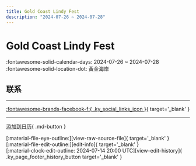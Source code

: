 ```yaml
---
title: Gold Coast Lindy Fest
description: "2024-07-26 ~ 2024-07-28"
---
```


# Gold Coast Lindy Fest 

:fontawesome-solid-calendar-days: 2024-07-26 ~ 2024-07-28  
:fontawesome-solid-location-dot: 黃金海岸  

## 联系


---

 [:fontawesome-brands-facebook-f:{ .ky_social_links_icon }](https://www.facebook.com/groups/ausandnzswing){ target='_blank' }

---

[添加到日历](https://swing.news/ics/zh-Hans/2024/au/gold-coast-lindy-fest-2024.ics){ .md-button }

<div class="ky_page_footer" markdown>
<div class="ky_page_footer_trailing" markdown="span">
[:material-file-eye-outline:][view-raw-source-file]{ target='_blank' }
[:material-file-edit-outline:][edit-info]{ target='_blank' }
</div>
<div class="ky_page_footer_leading" markdown="span">
[:material-clock-edit-outline: 2024-07-14 20:00 UTC][view-edit-history]{ .ky_page_footer_history_button target='_blank' }
</div>
</div>

[view-raw-source-file]: https://github.com/swingdance/events/blob/main/2024/au/gold-coast-lindy-fest-2024.json "查看原始源文件"
[edit-info]: https://github.com/swingdance/events/issues/new?assignees=&labels=update+event&projects=&template=03-update_entity.yml&title=%5B2024%2Fau%5D%20Gold%20Coast%20Lindy%20Fest&region=au&year=2024&id=gold-coast-lindy-fest-2024&name=Gold%20Coast%20Lindy%20Fest&org_id= "编辑信息"

[view-edit-history]: https://github.com/swingdance/events/commits/main/2024/au/gold-coast-lindy-fest-2024.json "查看编辑历史"
